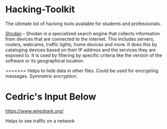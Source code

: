 # Hacking-Toolkit
The ultimate list of hacking tools available for students and professionals. 

[Shodan](https://www.shodan.io/) - Shodan is a specialized search engine that collects information from devices that are connected to the internet. This includes servers, routers, webcams, traffic lights, home devices and more. It does this by cataloging devices based on their IP address and the services they are exposed to. It is used by filtering by specific criteria like the version of the software or its geographical location. 




=======
Helps to hide data in other files. Could be used for encrypting messages. Symmetric encryption. 

# Cedric's Input Below

https://www.wireshark.org/

Helps to see traffic on a network

